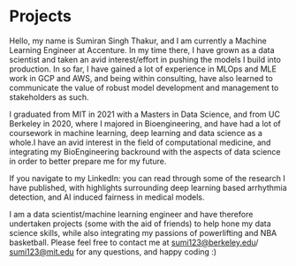 # Projects
Hello, my name is Sumiran Singh Thakur, and I am currently a Machine Learning Engineer at Accenture. In my time there, I have grown as a data scientist and taken an avid interest/effort in pushing the models I build into production. In so far, I have gained a lot of experience in MLOps and MLE work in GCP and AWS, and being within consulting, have also learned to communicate the value of robust model development and management to stakeholders as such.

I graduated from MIT in 2021 with a Masters in Data Science, and from UC Berkeley in 2020, where I majored in Bioengineering, and have had a lot of coursework in machine learning, deep learning and data science as a whole.I have an avid interest in the field of computational medicine, and integrating my BioEngineering backround with the aspects of data science in order to better prepare me for my future. 

If you navigate to my LinkedIn: you can read through some of the research I have published, with highlights surrounding deep learning based arrhythmia detection, and AI induced fairness in medical models.

I am a data scientist/machine learning engineer and have therefore undertaken projects (some with the aid of friends) to help hone my data science skills, while also integrating my passions of powerlifting and NBA basketball. Please feel free to contact me at sumi123@berkeley.edu/ sumi123@mit.edu for any questions, and happy coding :)



